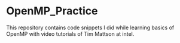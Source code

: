 # OpenMP_Practice
This repository contains code snippets I did while learning basics of OpenMP with video tutorials of Tim Mattson at intel.
